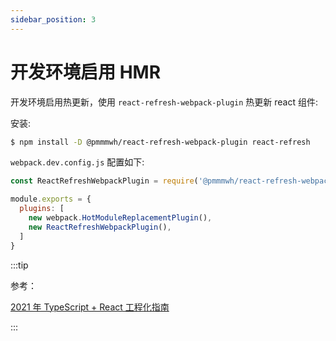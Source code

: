 ```yaml
---
sidebar_position: 3
---
```


# 开发环境启用 HMR

开发环境启用热更新，使用 `react-refresh-webpack-plugin` 热更新 react 组件:

安装:

```bash
$ npm install -D @pmmmwh/react-refresh-webpack-plugin react-refresh
```

`webpack.dev.config.js` 配置如下:

```js
const ReactRefreshWebpackPlugin = require('@pmmmwh/react-refresh-webpack-plugin');

module.exports = {
  plugins: [
    new webpack.HotModuleReplacementPlugin(),
    new ReactRefreshWebpackPlugin(),
  ]
}
```

:::tip

参考：

[2021 年 TypeScript + React 工程化指南](https://zhuanlan.zhihu.com/p/403970666)

:::
